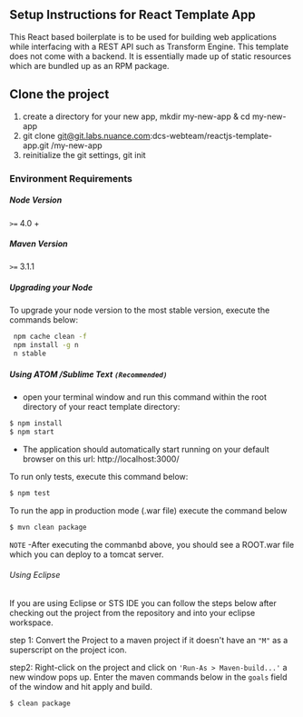 ## Setup Instructions for React Template App

This React based boilerplate is to be used for building web applications while interfacing with a REST API such as Transform Engine. This template does not come with a backend. It is essentially made up of static resources which are bundled up as an RPM package.


## Clone the project
1. create a directory for your new app, mkdir my-new-app & cd my-new-app
2. git clone git@git.labs.nuance.com:dcs-webteam/reactjs-template-app.git /my-new-app
3. reinitialize the git settings, git init


### Environment Requirements

##### Node Version
  `>=` 4.0 +

##### Maven Version
 `>=` 3.1.1

##### Upgrading your Node
To upgrade your node version to the most stable version, execute the
commands below:

```sh
 npm cache clean -f
 npm install -g n
 n stable
```


##### Using ATOM /Sublime Text `(Recommended)`
 - open your terminal window and run this command within the root directory of
   your react template directory:

```sh
$ npm install
$ npm start
```
- The application should automatically start running on your default browser on this url: http://localhost:3000/

To run only tests, execute this command below:
```sh
$ npm test
```


To run the app in production mode (.war file) execute the command below
```sh
$ mvn clean package
```

`NOTE`
-After executing the commanbd above, you should see a ROOT.war file which you can deploy to a tomcat server.

###### Using Eclipse
If you are using Eclipse or STS IDE you can follow the steps below after checking out the project from the repository and into your eclipse workspace.

step 1:
Convert the Project to a maven project if it doesn't have an `"M"` as a superscript on the project icon.

step2:
Right-click on the project and click on  `'Run-As > Maven-build...'` a new window pops up.
Enter  the  maven commands below in the `goals` field of the window and hit apply and build.

```sh
$ clean package
```
